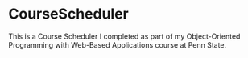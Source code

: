 # CourseScheduler
This is a Course Scheduler I completed as part of my Object-Oriented Programming with Web-Based Applications course at Penn State.
